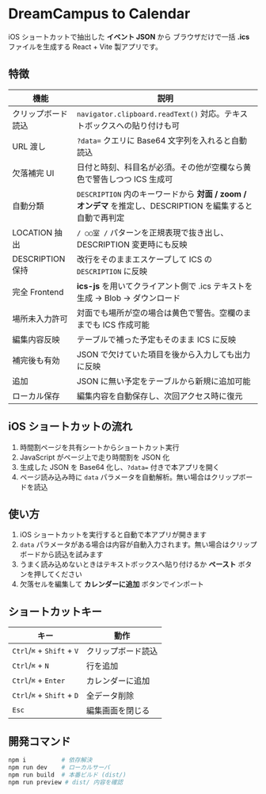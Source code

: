 # DreamCampus to Calendar

iOS ショートカットで抽出した **イベント JSON** から
ブラウザだけで一括 **.ics** ファイルを生成する React + Vite 製アプリです。

## 特徴
| 機能 | 説明 |
|------|------|
| クリップボード読込 | `navigator.clipboard.readText()` 対応。テキストボックスへの貼り付けも可 |
| URL 渡し | `?data=` クエリに Base64 文字列を入れると自動読込 |
| 欠落補完 UI | 日付と時刻、科目名が必須。その他が空欄なら黄色で警告しつつ ICS 生成可 |
| 自動分類 | `DESCRIPTION` 内のキーワードから **対面 / zoom / オンデマ** を推定し、DESCRIPTION を編集すると自動で再判定 |
| LOCATION 抽出 | `/ ○○室 /` パターンを正規表現で抜き出し、DESCRIPTION 変更時にも反映 |
| DESCRIPTION 保持 | 改行をそのままエスケープして ICS の `DESCRIPTION` に反映 |
| 完全 Frontend | **ics-js** を用いてクライアント側で .ics テキストを生成 → Blob → ダウンロード |
| 場所未入力許可 | 対面でも場所が空の場合は黄色で警告。空欄のままでも ICS 作成可能 |
| 編集内容反映 | テーブルで補った予定もそのまま ICS に反映 |
| 補完後も有効 | JSON で欠けていた項目を後から入力しても出力に反映 |
| 追加 | JSON に無い予定をテーブルから新規に追加可能 |
| ローカル保存 | 編集内容を自動保存し、次回アクセス時に復元 |

## iOS ショートカットの流れ
1. 時間割ページを共有シートからショートカット実行
2. JavaScript がページ上で走り時間割を JSON 化
3. 生成した JSON を Base64 化し、`?data=` 付きで本アプリを開く
4. ページ読み込み時に `data` パラメータを自動解析。無い場合はクリップボードを読込

## 使い方
1. iOS ショートカットを実行すると自動で本アプリが開きます
2. `data` パラメータがある場合は内容が自動入力されます。無い場合はクリップボードから読込を試みます
3. うまく読み込めないときはテキストボックスへ貼り付けるか **ペースト** ボタンを押してください
4. 欠落セルを編集して **カレンダーに追加** ボタンでインポート

## ショートカットキー
| キー | 動作 |
|------|------|
| `Ctrl`/`⌘` + `Shift` + `V` | クリップボード読込 |
| `Ctrl`/`⌘` + `N` | 行を追加 |
| `Ctrl`/`⌘` + `Enter` | カレンダーに追加 |
| `Ctrl`/`⌘` + `Shift` + `D` | 全データ削除 |
| `Esc` | 編集画面を閉じる |

## 開発コマンド
```bash
npm i          # 依存解決
npm run dev    # ローカルサーバ
npm run build  # 本番ビルド (dist/)
npm run preview # dist/ 内容を確認
```
